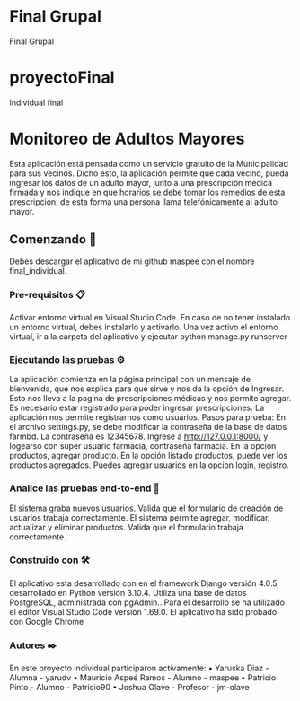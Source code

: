 # Final Grupal 
Final Grupal


# proyectoFinal
Individual final

# Monitoreo de Adultos Mayores
Esta aplicación está pensada como un servicio gratuito de la Municipalidad para sus vecinos. 
Dicho esto, la aplicación permite que cada vecino, pueda ingresar los datos de un adulto mayor, junto a una prescripción médica firmada y nos indique en que horarios se debe tomar los remedios de esta prescripción, de esta forma una persona llama telefónicamente al adulto mayor. <br>

## Comenzando 🚀
Debes descargar el aplicativo de mi github maspee con el nombre final_individual.

### Pre-requisitos 📋
Activar entorno virtual en Visual Studio Code. En caso de no tener instalado un entorno virtual, debes instalarlo y activarlo.
Una vez activo el entorno virtual, ir a la carpeta del aplicativo y ejecutar python.manage.py runserver

### Ejecutando las pruebas ⚙️
La aplicación comienza en la página principal con un mensaje de bienvenida, que nos explica para que sirve y nos da la opción de Ingresar. 
Esto nos lleva a la pagina de prescripciones médicas y nos permite agregar. Es necesario estar registrado para poder ingresar prescripciones. La aplicación nos permite registrarnos como usuarios. 
Pasos para prueba:
En el archivo settings.py, se debe modificar la contraseña de la base de datos farmbd. La contraseña es 12345678.
Ingrese a http://127.0.0.1:8000/ y logearso con super usuario farmacia, contraseña farmacia.
En la opción productos, agregar producto. 
En la opción listado productos, puede ver los productos agregados. 
Puedes agregar usuarios en la opcion login, registro. 
### Analice las pruebas end-to-end 🔩
El sistema graba nuevos usuarios.
Valida que el formulario de creación de usuarios trabaja correctamente.
El sistema permite agregar, modificar, actualizar y eliminar productos.
Valida que el formulario trabaja correctamente. 

### Construido con 🛠️
El aplicativo esta desarrollado con en el framework Django versión 4.0.5, desarrollado en Python versión 3.10.4.
Utiliza una base de datos PostgreSQL, administrada con pgAdmin..
Para el desarrollo se ha utilizado el editor Visual Studio Code versión 1.69.0.
El aplicativo ha sido probado con Google Chrome

### Autores ✒️
En este proyecto individual participaron activamente: 
•	Yaruska Diaz - Alumna - yarudv
•	Mauricio Aspeé Ramos - Alumno - maspee 
•	Patricio Pinto - Alumno - Patricio90
•	Joshua Olave - Profesor - jm-olave 

